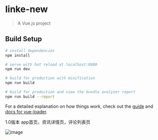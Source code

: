 # linke-new

> A Vue.js project

## Build Setup

``` bash
# install dependencies
npm install

# serve with hot reload at localhost:8080
npm run dev

# build for production with minification
npm run build

# build for production and view the bundle analyzer report
npm run build --report
```

For a detailed explanation on how things work, check out the [guide](http://vuejs-templates.github.io/webpack/) and [docs for vue-loader](http://vuejs.github.io/vue-loader).

1.0版本
app首页，资讯详情页，评论列表页

![image](https://github.com/Clearlee/Flutter_Demo/blob/master/src/screenshots/screenshot_1_1.gif )
